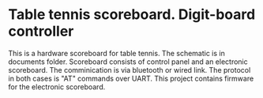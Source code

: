 Table tennis scoreboard. Digit-board controller
================

This is a hardware scoreboard for table tennis. The schematic is in documents folder.
Scoreboard consists of control panel and an electronic scoreboard. The comminication is
via bluetooth or wired link. The protocol in both cases is "AT" commands over UART. This project
contains firmware for the electronic scoreboard.
